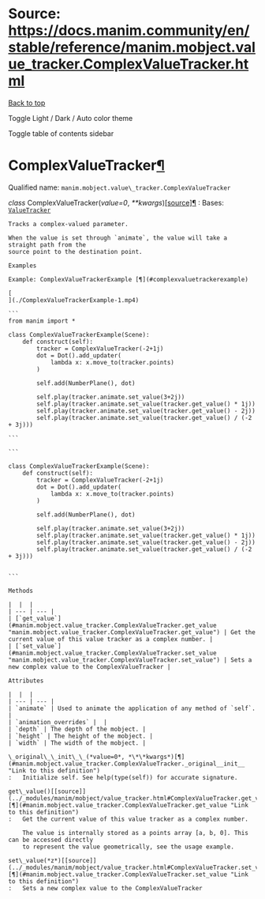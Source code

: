 # Source: https://docs.manim.community/en/stable/reference/manim.mobject.value_tracker.ComplexValueTracker.html

[Back to top](#)

Toggle Light / Dark / Auto color theme

Toggle table of contents sidebar

ComplexValueTracker[¶](#complexvaluetracker "Link to this heading")
===================================================================

Qualified name: `manim.mobject.value\_tracker.ComplexValueTracker`

*class* ComplexValueTracker(*value=0*, *\*\*kwargs*)[[source]](../_modules/manim/mobject/value_tracker.html#ComplexValueTracker)[¶](#manim.mobject.value_tracker.ComplexValueTracker "Link to this definition")
:   Bases: [`ValueTracker`](manim.mobject.value_tracker.ValueTracker.html#manim.mobject.value_tracker.ValueTracker "manim.mobject.value_tracker.ValueTracker")

    Tracks a complex-valued parameter.

    When the value is set through `animate`, the value will take a straight path from the
    source point to the destination point.

    Examples

    Example: ComplexValueTrackerExample [¶](#complexvaluetrackerexample)

    [
    ](./ComplexValueTrackerExample-1.mp4)

    ```
    from manim import *

    class ComplexValueTrackerExample(Scene):
        def construct(self):
            tracker = ComplexValueTracker(-2+1j)
            dot = Dot().add_updater(
                lambda x: x.move_to(tracker.points)
            )

            self.add(NumberPlane(), dot)

            self.play(tracker.animate.set_value(3+2j))
            self.play(tracker.animate.set_value(tracker.get_value() * 1j))
            self.play(tracker.animate.set_value(tracker.get_value() - 2j))
            self.play(tracker.animate.set_value(tracker.get_value() / (-2 + 3j)))

    ```

    ```

    class ComplexValueTrackerExample(Scene):
        def construct(self):
            tracker = ComplexValueTracker(-2+1j)
            dot = Dot().add_updater(
                lambda x: x.move_to(tracker.points)
            )

            self.add(NumberPlane(), dot)

            self.play(tracker.animate.set_value(3+2j))
            self.play(tracker.animate.set_value(tracker.get_value() * 1j))
            self.play(tracker.animate.set_value(tracker.get_value() - 2j))
            self.play(tracker.animate.set_value(tracker.get_value() / (-2 + 3j)))


    ```

    Methods

    |  |  |
    | --- | --- |
    | [`get_value`](#manim.mobject.value_tracker.ComplexValueTracker.get_value "manim.mobject.value_tracker.ComplexValueTracker.get_value") | Get the current value of this value tracker as a complex number. |
    | [`set_value`](#manim.mobject.value_tracker.ComplexValueTracker.set_value "manim.mobject.value_tracker.ComplexValueTracker.set_value") | Sets a new complex value to the ComplexValueTracker |

    Attributes

    |  |  |
    | --- | --- |
    | `animate` | Used to animate the application of any method of `self`. |
    | `animation_overrides` |  |
    | `depth` | The depth of the mobject. |
    | `height` | The height of the mobject. |
    | `width` | The width of the mobject. |

    \_original\_\_init\_\_(*value=0*, *\*\*kwargs*)[¶](#manim.mobject.value_tracker.ComplexValueTracker._original__init__ "Link to this definition")
    :   Initialize self. See help(type(self)) for accurate signature.

    get\_value()[[source]](../_modules/manim/mobject/value_tracker.html#ComplexValueTracker.get_value)[¶](#manim.mobject.value_tracker.ComplexValueTracker.get_value "Link to this definition")
    :   Get the current value of this value tracker as a complex number.

        The value is internally stored as a points array [a, b, 0]. This can be accessed directly
        to represent the value geometrically, see the usage example.

    set\_value(*z*)[[source]](../_modules/manim/mobject/value_tracker.html#ComplexValueTracker.set_value)[¶](#manim.mobject.value_tracker.ComplexValueTracker.set_value "Link to this definition")
    :   Sets a new complex value to the ComplexValueTracker